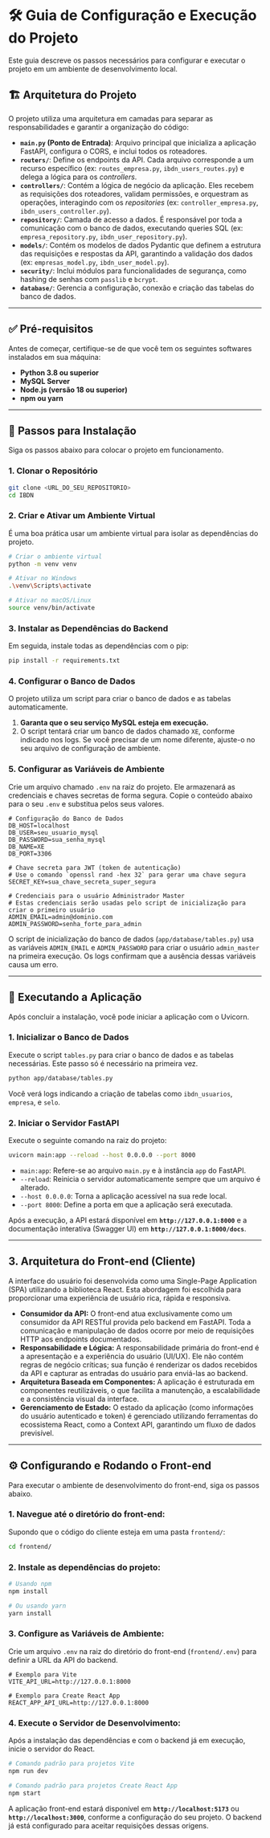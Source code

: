 # 🛠️ Guia de Configuração e Execução do Projeto

Este guia descreve os passos necessários para configurar e executar o projeto em um ambiente de desenvolvimento local.

## 🏗️ Arquitetura do Projeto

O projeto utiliza uma arquitetura em camadas para separar as responsabilidades e garantir a organização do código:

* **`main.py` (Ponto de Entrada)**: Arquivo principal que inicializa a aplicação FastAPI, configura o CORS, e inclui todos os roteadores.
* **`routers/`**: Define os endpoints da API. Cada arquivo corresponde a um recurso específico (ex: `routes_empresa.py`, `ibdn_users_routes.py`) e delega a lógica para os *controllers*.
* **`controllers/`**: Contém a lógica de negócio da aplicação. Eles recebem as requisições dos roteadores, validam permissões, e orquestram as operações, interagindo com os *repositories* (ex: `controller_empresa.py`, `ibdn_users_controller.py`).
* **`repository/`**: Camada de acesso a dados. É responsável por toda a comunicação com o banco de dados, executando queries SQL (ex: `empresa_repository.py`, `ibdn_user_repository.py`).
* **`models/`**: Contém os modelos de dados Pydantic que definem a estrutura das requisições e respostas da API, garantindo a validação dos dados (ex: `empresas_model.py`, `ibdn_user_model.py`).
* **`security/`**: Inclui módulos para funcionalidades de segurança, como hashing de senhas com `passlib` e `bcrypt`.
* **`database/`**: Gerencia a configuração, conexão e criação das tabelas do banco de dados.

---

## ✅ Pré-requisitos

Antes de começar, certifique-se de que você tem os seguintes softwares instalados em sua máquina:

* **Python 3.8 ou superior**
* **MySQL Server**
* **Node.js (versão 18 ou superior)**
* **npm ou yarn**

---

## 🚀 Passos para Instalação

Siga os passos abaixo para colocar o projeto em funcionamento.

### 1. Clonar o Repositório

```bash
git clone <URL_DO_SEU_REPOSITORIO>
cd IBDN
```

### 2. Criar e Ativar um Ambiente Virtual

É uma boa prática usar um ambiente virtual para isolar as dependências do projeto.

```bash
# Criar o ambiente virtual
python -m venv venv

# Ativar no Windows
.\venv\Scripts\activate

# Ativar no macOS/Linux
source venv/bin/activate
```

### 3. Instalar as Dependências do Backend

Em seguida, instale todas as dependências com o pip:

```bash
pip install -r requirements.txt
```

### 4. Configurar o Banco de Dados

O projeto utiliza um script para criar o banco de dados e as tabelas automaticamente.

1. **Garanta que o seu serviço MySQL esteja em execução.**
2. O script tentará criar um banco de dados chamado `XE`, conforme indicado nos logs. Se você precisar de um nome diferente, ajuste-o no seu arquivo de configuração de ambiente.

### 5. Configurar as Variáveis de Ambiente

Crie um arquivo chamado `.env` na raiz do projeto. Ele armazenará as credenciais e chaves secretas de forma segura. Copie o conteúdo abaixo para o seu `.env` e substitua pelos seus valores.

```env
# Configuração do Banco de Dados
DB_HOST=localhost
DB_USER=seu_usuario_mysql
DB_PASSWORD=sua_senha_mysql
DB_NAME=XE
DB_PORT=3306

# Chave secreta para JWT (token de autenticação)
# Use o comando `openssl rand -hex 32` para gerar uma chave segura
SECRET_KEY=sua_chave_secreta_super_segura

# Credenciais para o usuário Administrador Master
# Estas credenciais serão usadas pelo script de inicialização para criar o primeiro usuário
ADMIN_EMAIL=admin@dominio.com
ADMIN_PASSWORD=senha_forte_para_admin
```

O script de inicialização do banco de dados (`app/database/tables.py`) usa as variáveis `ADMIN_EMAIL` e `ADMIN_PASSWORD` para criar o usuário `admin_master` na primeira execução. Os logs confirmam que a ausência dessas variáveis causa um erro.

---

## 🏃 Executando a Aplicação

Após concluir a instalação, você pode iniciar a aplicação com o Uvicorn.

### 1. Inicializar o Banco de Dados

Execute o script `tables.py` para criar o banco de dados e as tabelas necessárias. Este passo só é necessário na primeira vez.

```bash
python app/database/tables.py
```

Você verá logs indicando a criação de tabelas como `ibdn_usuarios`, `empresa`, e `selo`.

### 2. Iniciar o Servidor FastAPI

Execute o seguinte comando na raiz do projeto:

```bash
uvicorn main:app --reload --host 0.0.0.0 --port 8000
```

* `main:app`: Refere-se ao arquivo `main.py` e à instância `app` do FastAPI.
* `--reload`: Reinicia o servidor automaticamente sempre que um arquivo é alterado.
* `--host 0.0.0.0`: Torna a aplicação acessível na sua rede local.
* `--port 8000`: Define a porta em que a aplicação será executada.

Após a execução, a API estará disponível em **`http://127.0.0.1:8000`** e a documentação interativa (Swagger UI) em **`http://127.0.0.1:8000/docs`**.

---

## 3. Arquitetura do Front-end (Cliente)

A interface do usuário foi desenvolvida como uma Single-Page Application (SPA) utilizando a biblioteca React. Esta abordagem foi escolhida para proporcionar uma experiência de usuário rica, rápida e responsiva.

- **Consumidor da API:** O front-end atua exclusivamente como um consumidor da API RESTful provida pelo backend em FastAPI. Toda a comunicação e manipulação de dados ocorre por meio de requisições HTTP aos endpoints documentados.
- **Responsabilidade e Lógica:** A responsabilidade primária do front-end é a apresentação e a experiência do usuário (UI/UX). Ele não contém regras de negócio críticas; sua função é renderizar os dados recebidos da API e capturar as entradas do usuário para enviá-las ao backend.
- **Arquitetura Baseada em Componentes:** A aplicação é estruturada em componentes reutilizáveis, o que facilita a manutenção, a escalabilidade e a consistência visual da interface.
- **Gerenciamento de Estado:** O estado da aplicação (como informações do usuário autenticado e token) é gerenciado utilizando ferramentas do ecossistema React, como a Context API, garantindo um fluxo de dados previsível.

---

## ⚙️ Configurando e Rodando o Front-end

Para executar o ambiente de desenvolvimento do front-end, siga os passos abaixo.

### 1. Navegue até o diretório do front-end:

Supondo que o código do cliente esteja em uma pasta `frontend/`:

```bash
cd frontend/
```

### 2. Instale as dependências do projeto:

```bash
# Usando npm
npm install

# Ou usando yarn
yarn install
```

### 3. Configure as Variáveis de Ambiente:

Crie um arquivo `.env` na raiz do diretório do front-end (`frontend/.env`) para definir a URL da API do backend.

```env
# Exemplo para Vite
VITE_API_URL=http://127.0.0.1:8000

# Exemplo para Create React App
REACT_APP_API_URL=http://127.0.0.1:8000
```

### 4. Execute o Servidor de Desenvolvimento:

Após a instalação das dependências e com o backend já em execução, inicie o servidor do React.

```bash
# Comando padrão para projetos Vite
npm run dev

# Comando padrão para projetos Create React App
npm start
```

A aplicação front-end estará disponível em **`http://localhost:5173`** ou **`http://localhost:3000`**, conforme a configuração do seu projeto. O backend já está configurado para aceitar requisições dessas origens.
